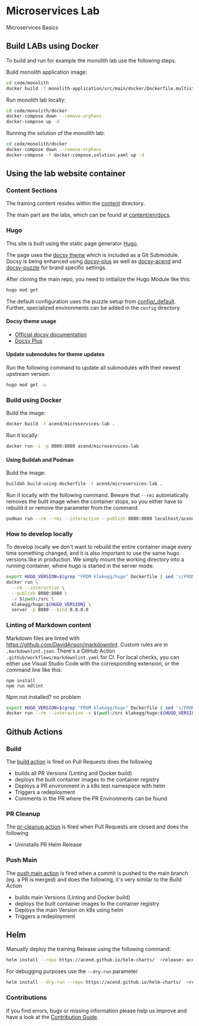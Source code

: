 # Microservices Lab

Microservices Basics


## Build LABs using Docker

To build and run for example the monolith lab use the following steps.

Build monolith application image:

```bash
cd code/monolith
docker build -f monolith-application/src/main/docker/Dockerfile.multistage.jvm -t microservices-lab-monolith-application:latest monolith-application
```

Run monolith lab locally:

```bash
cd code/monolith/docker
docker-compose down --remove-orphans
docker-compose up -d
```

Running the solution of the monolith lab:
```bash
cd code/monolith/docker
docker-compose down --remove-orphans
docker-compose -f docker-compose.solution.yaml up -d
```


## Using the lab website container


### Content Sections

The training content resides within the [content](content) directory.

The main part are the labs, which can be found at [content/en/docs](content/en/docs).


### Hugo

This site is built using the static page generator [Hugo](https://gohugo.io/).

The page uses the [docsy theme](https://github.com/google/docsy) which is included as a Git Submodule.
Docsy is being enhanced using [docsy-plus](https://github.com/acend/docsy-plus/) as well as
[docsy-acend](https://github.com/acend/docsy-acend/) and [docsy-puzzle](https://github.com/puzzle/docsy-puzzle/)
for brand specific settings.

After cloning the main repo, you need to initialize the Hugo Module like this:

```bash
hugo mod get
```

The default configuration uses the puzzle setup from [config/_default](config/_default/config.toml).
Further, specialized environments can be added in the `config` directory.


#### Docsy theme usage

* [Official docsy documentation](https://www.docsy.dev/docs/)
* [Docsy Plus](https://github.com/puzzle/docsy-plus/)


#### Update submodules for theme updates

Run the following command to update all submodules with their newest upstream version:

```bash
hugo mod get -u
```


### Build using Docker

Build the image:

```bash
docker build -t acend/microservices-lab .
```

Run it locally:

```bash
docker run -i -p 8080:8080 acend/microservices-lab
```


#### Using Buildah and Podman

Build the image:

```bash
buildah build-using-dockerfile -t acend/microservices-lab .
```

Run it locally with the following command. Beware that `--rmi` automatically removes the built image when the container stops, so you either have to rebuild it or remove the parameter from the command.

```bash
podman run --rm --rmi --interactive --publish 8080:8080 localhost/acend/microservices-lab
```


### How to develop locally

To develop locally we don't want to rebuild the entire container image every time something changed, and it is also important to use the same hugo versions like in production.
We simply mount the working directory into a running container, where hugo is started in the server mode.

```bash
export HUGO_VERSION=$(grep "FROM klakegg/hugo" Dockerfile | sed 's/FROM klakegg\/hugo://g' | sed 's/ AS builder//g')
docker run \
  --rm --interactive \
  --publish 8080:8080 \
  -v $(pwd):/src \
  klakegg/hugo:${HUGO_VERSION} \
  server -p 8080 --bind 0.0.0.0
```


### Linting of Markdown content

Markdown files are linted with <https://github.com/DavidAnson/markdownlint>.
Custom rules are in `.markdownlint.json`.
There's a GitHub Action `.github/workflows/markdownlint.yaml` for CI.
For local checks, you can either use Visual Studio Code with the corresponding extension, or the command line like this:

```shell script
npm install
npm run mdlint
```

Npm not installed? no problem

```bash
export HUGO_VERSION=$(grep "FROM klakegg/hugo" Dockerfile | sed 's/FROM klakegg\/hugo://g' | sed 's/ AS builder//g')
docker run --rm --interactive -v $(pwd):/src klakegg/hugo:${HUGO_VERSION}-ci /bin/bash -c "set -euo pipefail;npm install; npm run mdlint;"
```


## Github Actions


### Build

The [build action](.github/workflows/build.yaml) is fired on Pull Requests does the following

* builds all PR Versions (Linting and Docker build)
* deploys the built container images to the container registry
* Deploys a PR environment in a k8s test namespace with helm
* Triggers a redeployment
* Comments in the PR where the PR Environments can be found


### PR Cleanup

The [pr-cleanup action](.github/workflows/pr-cleanup.yaml) is fired when Pull Requests are closed and does the following

* Uninstalls PR Helm Release


### Push Main

The [push main action](.github/workflows/push-main.yaml) is fired when a commit is pushed to the main branch (eg. a PR is merged) and does the following, it's very similar to the Build Action

* builds main Versions (Linting and Docker build)
* deploys the built container images to the container registry
* Deploys the main Version on k8s using helm
* Triggers a redeployment


## Helm

Manually deploy the training Release using the following command:

```bash
helm install --repo https://acend.github.io/helm-charts/  <release> acend-training-chart --values helm-chart/values.yaml -n <namespace>
```

For debugging purposes use the `--dry-run` parameter

```bash
helm install --dry-run --repo https://acend.github.io/helm-charts/  <release> acend-training-chart --values helm-chart/values.yaml -n <namespace>
```


### Contributions

If you find errors, bugs or missing information please help us improve and have a look at the [Contribution Guide](CONTRIBUTING.md).

